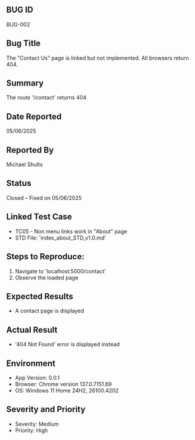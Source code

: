 ## BUG ID
BUG-002

## Bug Title
The "Contact Us" page is linked but not implemented. All browsers return 404.

## Summary
The route '/contact' returns 404

## Date Reported
05/06/2025 

## Reported By
Michael Shults

## Status
Closed – Fixed on 05/06/2025

## Linked Test Case
- TC05 - Non menu links work in "About" page
- STD File: 'index_about_STD_v1.0.md'

## Steps to Reproduce:
1. Navigate to 'localhost:5000/contact'
2. Observe the loaded page

## Expected Results
- A contact page is displayed

## Actual Result
- '404 Not Found' error is displayed instead

## Environment
- App Version: 0.0.1
- Browser: Chrome version 137.0.7151.69
- OS: Windows 11 Home 24H2, 26100.4202

## Severity and Priority
- Severity: Medium
- Priority: High


